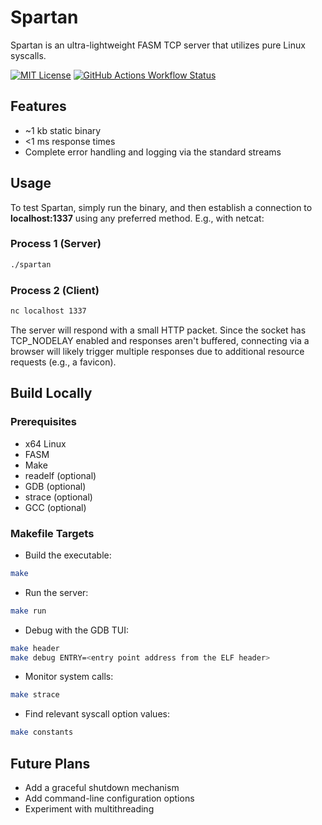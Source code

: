 # Spartan

Spartan is an ultra-lightweight FASM TCP server that utilizes pure Linux syscalls.

[![MIT License](https://img.shields.io/badge/License-MIT-green.svg)](https://github.com/smercer10/spartan/blob/main/LICENSE)
[![GitHub Actions Workflow Status](https://img.shields.io/github/actions/workflow/status/smercer10/spartan/build.yml?label=CI)](https://github.com/smercer10/spartan/actions/workflows/build.yml)

## Features

- ~1 kb static binary
- <1 ms response times
- Complete error handling and logging via the standard streams

## Usage

To test Spartan, simply run the binary, and then establish a connection to **localhost:1337** using any preferred method. E.g., with netcat:

### Process 1 (Server)

```bash
./spartan
```

### Process 2 (Client)

```bash
nc localhost 1337
```

The server will respond with a small HTTP packet. Since the socket has TCP_NODELAY enabled and responses aren't buffered, connecting via a browser will likely trigger multiple responses due to additional resource requests (e.g., a favicon).

## Build Locally

### Prerequisites

- x64 Linux
- FASM
- Make
- readelf (optional)
- GDB (optional)
- strace (optional)
- GCC (optional)

### Makefile Targets

- Build the executable:

```bash
make
```

- Run the server:

```bash
make run
```

- Debug with the GDB TUI:

```bash
make header
make debug ENTRY=<entry point address from the ELF header>
```

- Monitor system calls:

```bash
make strace
```

- Find relevant syscall option values:

```bash
make constants
```

## Future Plans

- Add a graceful shutdown mechanism
- Add command-line configuration options
- Experiment with multithreading

